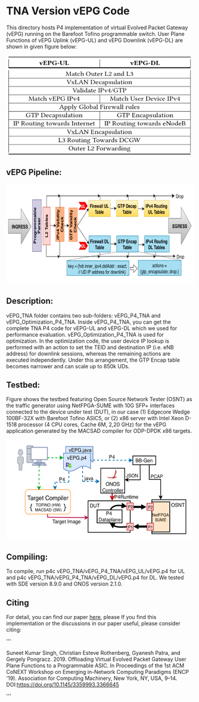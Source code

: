 # TNA Version vEPG Code

This directory hosts P4 implementation of virtual Evolved Packet Gateway (vEPG) running on the Barefoot Tofino programmable switch.
User Plane Functions of vEPG Uplink (vEPG-UL) and vEPG Downlink (vEPG-DL) are shown in given figure below:

<img src="Figures/UserPlaneFunctions.png" alt="alt text" width="500" height="270"> 

## vEPG Pipeline:

<img src="Figures/vEPG_Pipeline.png" alt="alt text" width="600" height="270"> 


## Description:

vEPG_TNA folder contains two sub-folders: vEPG_P4_TNA and vEPG_Optimization_P4_TNA.
Inside vEPG_P4_TNA, you can get the complete TNA P4 code for vEPG-UL and vEPG-DL which we used for performance evaluation. vEPG_Optimization_P4_TNA is used for optimization. In the optimization code, the user device IP lookup is performed with an action to set the TEID and destination IP (i.e. eNB address) for downlink sessions, whereas the remaining actions are executed independently. Under this arrangement, the GTP Encap table becomes narrower and can scale up to 850k UDs.

## Testbed:

Figure shows the testbed featuring Open Source Network Tester (OSNT) as the traffic generator using NetFPGA-SUME with 10G SFP+ interfaces connected to the device under test (DUT), in our case (1) Edgecore Wedge 100BF-32X with Barefoot Tofino ASIC5, or (2) x86 server with Intel Xeon D-1518 processor (4 CPU cores, Cache 6M, 2,20 GHz) for the vEPG application generated by the MACSAD compiler for ODP-DPDK x86 targets.

<img src="Figures/Testbed.png" alt="alt text" width="500" height="270"> 

## Compiling:

To compile, run p4c vEPG_TNA/vEPG_P4_TNA/vEPG_UL/vEPG.p4 for UL and p4c vEPG_TNA/vEPG_P4_TNA/vEPG_DL/vEPG.p4 for DL. We tested with SDE version 8.9.0 and ONOS version 2.1.0. 

## Citing

For detail, you can find our paper <a href="https://dl.acm.org/doi/10.1145/3359993.3366645">here</a>, please If you find this implementation or the discussions in our paper useful, please consider citing:

'''

Suneet Kumar Singh, Christian Esteve Rothenberg, Gyanesh Patra, and Gergely Pongracz. 2019. Offloading Virtual Evolved Packet Gateway User Plane Functions to a Programmable ASIC. In Proceedings of the 1st ACM CoNEXT Workshop on Emerging in-Network Computing Paradigms (ENCP '19). Association for Computing Machinery, New York, NY, USA, 9–14. DOI:https://doi.org/10.1145/3359993.3366645

'''



